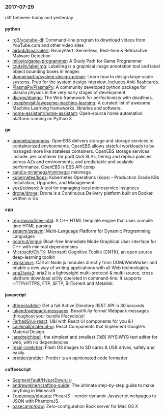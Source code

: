 ### 2017-07-29
diff between today and yesterday

#### python
* [rg3/youtube-dl](https://github.com/rg3/youtube-dl): Command-line program to download videos from YouTube.com and other video sites
* [airbnb/binaryalert](https://github.com/airbnb/binaryalert): BinaryAlert: Serverless, Real-time & Retroactive Malware Detection
* [miloyip/game-programmer](https://github.com/miloyip/game-programmer): A Study Path for Game Programmer
* [tzutalin/labelImg](https://github.com/tzutalin/labelImg):  LabelImg is a graphical image annotation tool and label object bounding boxes in images
* [donnemartin/system-design-primer](https://github.com/donnemartin/system-design-primer): Learn how to design large-scale systems. Prep for the system design interview. Includes Anki flashcards.
* [PlasmaPy/PlasmaPy](https://github.com/PlasmaPy/PlasmaPy): A community developed python package for plasma physics in the very early stages of development.
* [django/django](https://github.com/django/django): The Web framework for perfectionists with deadlines.
* [josephmisiti/awesome-machine-learning](https://github.com/josephmisiti/awesome-machine-learning): A curated list of awesome Machine Learning frameworks, libraries and software.
* [home-assistant/home-assistant](https://github.com/home-assistant/home-assistant):  Open-source home automation platform running on Python 3

#### go
* [openebs/openebs](https://github.com/openebs/openebs): OpenEBS delivers storage and storage services to containerized environments. OpenEBS allows stateful workloads to be managed more like stateless containers. OpenEBS storage services include: per container (or pod) QoS SLAs, tiering and replica policies across AZs and environments, and predictable and scalable performance. OpenEBS is EBS API comp
* [sandia-minimega/minimega](https://github.com/sandia-minimega/minimega): minimega
* [kubernetes/kops](https://github.com/kubernetes/kops): Kubernetes Operations (kops) - Production Grade K8s Installation, Upgrades, and Management
* [yext/edward](https://github.com/yext/edward): A tool for managing local microservice instances
* [drone/drone](https://github.com/drone/drone): Drone is a Continuous Delivery platform built on Docker, written in Go

#### cpp
* [rep-movsd/see-phit](https://github.com/rep-movsd/see-phit): A C++ HTML template engine that uses compile time HTML parsing
* [zetavm/zetavm](https://github.com/zetavm/zetavm): Multi-Language Platform for Dynamic Programming Languages
* [ocornut/imgui](https://github.com/ocornut/imgui): Bloat-free Immediate Mode Graphical User interface for C++ with minimal dependencies
* [Microsoft/CNTK](https://github.com/Microsoft/CNTK): Microsoft Cognitive Toolkit (CNTK), an open source deep-learning toolkit
* [nwjs/nw.js](https://github.com/nwjs/nw.js): Call all Node.js modules directly from DOM/WebWorker and enable a new way of writing applications with all Web technologies.
* [aria2/aria2](https://github.com/aria2/aria2): aria2 is a lightweight multi-protocol & multi-source, cross platform download utility operated in command-line. It supports HTTP/HTTPS, FTP, SFTP, BitTorrent and Metalink.

#### javascript
* [dthree/addict](https://github.com/dthree/addict): Get a full Active Directory REST API in 30 seconds
* [lukeed/webpack-messages](https://github.com/lukeed/webpack-messages): Beautifully format Webpack messages throughout your bundle lifecycle(s)!
* [FarhadG/ui-react](https://github.com/FarhadG/ui-react):  U&I with React  UI components for you & I
* [callemall/material-ui](https://github.com/callemall/material-ui): React Components that Implement Google's Material Design.
* [jaredreich/pell](https://github.com/jaredreich/pell):  the simplest and smallest (1kB) WYSIWYG text editor for web, with no dependencies
* [resin-io/etcher](https://github.com/resin-io/etcher): Flash OS images to SD cards & USB drives, safely and easily.
* [prettier/prettier](https://github.com/prettier/prettier): Prettier is an opinionated code formatter.

#### coffeescript
* [SegmentFault/HyperDown.js](https://github.com/SegmentFault/HyperDown.js): 
* [andrewminer/crafting-guide](https://github.com/andrewminer/crafting-guide): The ultimate step-by-step guide to make anything in Minecraft
* [Tomtomgo/phearjs](https://github.com/Tomtomgo/phearjs): PhearJS - render dynamic Javascript webpages to JSON with PhantomJS
* [basecamp/pow](https://github.com/basecamp/pow): Zero-configuration Rack server for Mac OS X
